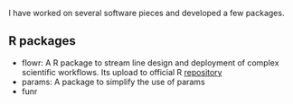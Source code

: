 I have worked on several software pieces and developed a few packages.


## R packages

- flowr: A R package to stream line design and deployment of complex scientific workflows. Its upload to official R [repository](https://cran.rstudio.org/web/packages/flowr)
- params: A package to simplify the use of params
- funr
